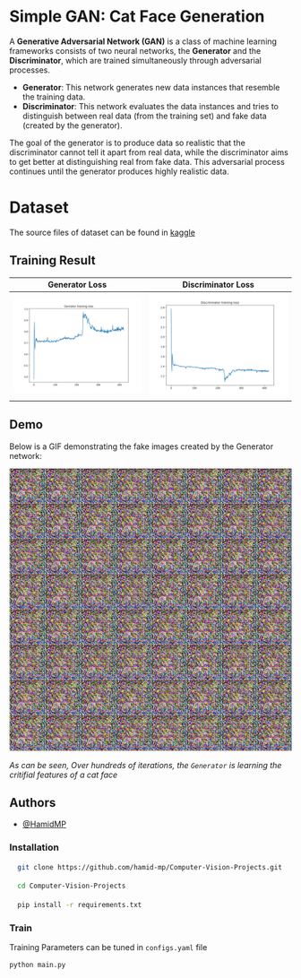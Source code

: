 
# Simple GAN: Cat Face Generation


A **Generative Adversarial Network (GAN)** is a class of machine learning frameworks consists of two neural networks, the **Generator** and the **Discriminator**, which are trained simultaneously through adversarial processes.

- **Generator**: This network generates new data instances that resemble the training data.
- **Discriminator**: This network evaluates the data instances and tries to distinguish between real data (from the training set) and fake data (created by the generator).

The goal of the generator is to produce data so realistic that the discriminator cannot tell it apart from real data, while the discriminator aims to get better at distinguishing real from fake data. This adversarial process continues until the generator produces highly realistic data.

# Dataset
The source files of dataset can be found in [kaggle](https://www.kaggle.com/datasets/spandan2/cats-faces-64x64-for-generative-models)


## Training Result
| Generator Loss      | Discriminator Loss       |
|----------------|----------------|
| ![Generator Loss](./assets/Generator_loss.png)  | ![Discriminator Loss](./assets/Discriminator_loss.png)  |

## Demo

Below is a GIF demonstrating the fake images created by the Generator network:

![Generator Fake Images](./assets/generator_samples.gif)

*As can be seen, Over hundreds of iterations, the `Generator` is learning the critifial features of a cat face*

## Authors

- [@HamidMP](https://github.com/hamid-mp)


### Installation

```bash
  git clone https://github.com/hamid-mp/Computer-Vision-Projects.git
  
  cd Computer-Vision-Projects
  
  pip install -r requirements.txt
```
### Train
Training Parameters can be tuned in `configs.yaml` file
```bash
python main.py
```
